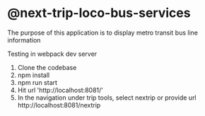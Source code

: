 # @next-trip-loco-bus-services
The purpose of this application is to display metro transit bus line information

Testing in webpack dev server
1. Clone the codebase
2. npm install
3. npm run start
4. Hit url 'http://localhost:8081/'
5. In the navigation under trip tools, select  nextrip or provide url http://localhost:8081/nextrip
 
